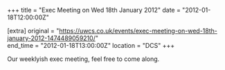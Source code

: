 +++
title = "Exec Meeting on Wed 18th January 2012"
date = "2012-01-18T12:00:00Z"

[extra]
original = "https://uwcs.co.uk/events/exec-meeting-on-wed-18th-january-2012-1474489059210/"    
end_time = "2012-01-18T13:00:00Z"
location = "DCS"
+++

Our weeklyish exec meeting, feel free to come along.

